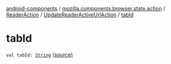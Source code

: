 [android-components](../../../index.md) / [mozilla.components.browser.state.action](../../index.md) / [ReaderAction](../index.md) / [UpdateReaderActiveUrlAction](index.md) / [tabId](./tab-id.md)

# tabId

`val tabId: `[`String`](https://kotlinlang.org/api/latest/jvm/stdlib/kotlin/-string/index.html) [(source)](https://github.com/mozilla-mobile/android-components/blob/master/components/browser/state/src/main/java/mozilla/components/browser/state/action/BrowserAction.kt#L606)